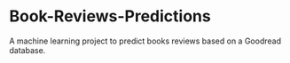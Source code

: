 # Book-Reviews-Predictions
A machine learning project to predict books reviews based on a Goodread database.
